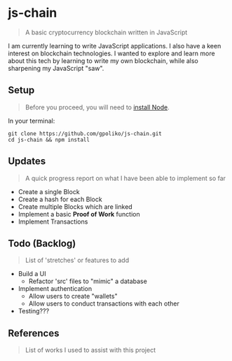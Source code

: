 # js-chain
> A basic cryptocurrency blockchain written in JavaScript

I am currently learning to write JavaScript applications. I also have a keen interest on blockchain technologies. I wanted to explore and learn more about this tech by learning to write my own blockchain, while also sharpening my JavaScript "saw".

## Setup
> Before you proceed, you will need to [install Node](https://nodejs.org/en/download/package-manager/).

In your terminal:
```
git clone https://github.com/gpoliko/js-chain.git
cd js-chain && npm install
``` 

## Updates
> A quick progress report on what I have been able to implement so far
- Create a single Block
- Create a hash for each Block
- Create multiple Blocks which are linked
- Implement a basic **Proof of Work** function
- Implement Transactions

## Todo (Backlog)
> List of 'stretches' or features to add
- Build a UI
    - Refactor 'src' files to "mimic" a database
- Implement authentication
    - Allow users to create "wallets"
    - Allow users to conduct transactions with each other
- Testing???

## References
> List of works I used to assist with this project


